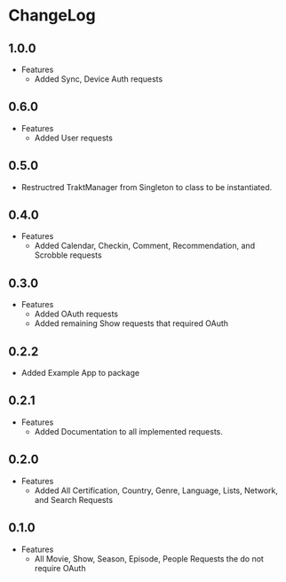 # ChangeLog

## 1.0.0
- Features
    - Added Sync, Device Auth requests

## 0.6.0
- Features
    - Added User requests

## 0.5.0
- Restructred TraktManager from Singleton to class to be instantiated.

## 0.4.0
- Features
    - Added Calendar, Checkin, Comment, Recommendation, and Scrobble requests

## 0.3.0
- Features
    - Added OAuth requests
    - Added remaining Show requests that required OAuth

## 0.2.2
- Added Example App to package

## 0.2.1
- Features
    - Added Documentation to all implemented requests.

## 0.2.0
- Features
    - Added All Certification, Country, Genre, Language, Lists, Network, and Search Requests

## 0.1.0
- Features
    - All Movie, Show, Season, Episode, People Requests the do not require OAuth
